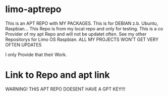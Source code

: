 # limo-aptrepo
This is an APT REPO with MY PACKAGES. 
This is for DEBIAN z.b. Ubuntu, Raspbian...
This Repo is from my local repo and only for testing. This is a co Provider of my 
apt Repo and will not be updatet often.
See my other Repositorys for Limo OS Raspbian.
ALL MY PROJECTS WON'T GET VERY OFTEN UPDATES

I only Provide that their Work.

# Link to Repo and apt link
WARNING! THIS APT REPO DOESENT HAVE A GPT KEY!!!
